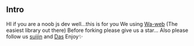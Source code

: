 ## Intro
HI if you are a noob js dev well...this is for you 
We using [Wa-web](https://github.com/pedroslopez/whatsapp-web.js/blob/main/example.js) (The easiest library out there) 
Before forking please give us a star...
Also please follow us [suijin](https://github.com/Cyberkingcr7) and [Das](https://github.com/imherok)
Enjoy✨
